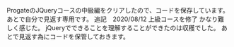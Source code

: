 ProgateのJQueryコースの中級編をクリアしたので、コードを保存しています。
あとで自分で見返す専用です。
追記　2020/08/12 上級コースを修了
かなり難しく感じた。
jQueryでできることを理解することができたのは収穫でした。
あとで見返す為にコードを保管しておきます。